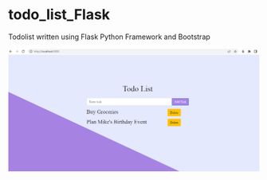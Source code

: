 # todo_list_Flask

Todolist written using Flask Python Framework and Bootstrap

![alt text](https://github.com/kimulu/todo_list_Flask/blob/main/static/images/todoScreenshot.PNG?raw=true)

